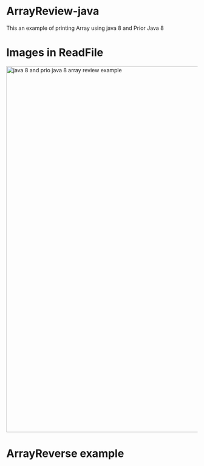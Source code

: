 # ArrayReview-java

 This an example of printing Array using java 8 and Prior Java 8
 
# Images in ReadFile

<img width="964" alt="java 8 and prio java 8  array review example" src="https://github.com/jaimehernan95/arrayReview-java/blob/master/images/%20arrayExample.png">


# ArrayReverse example





